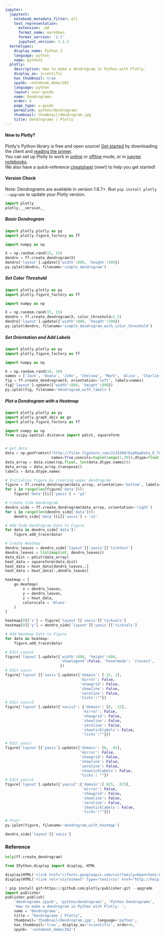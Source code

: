 ```yaml
---
jupyter:
  jupytext:
    notebook_metadata_filter: all
    text_representation:
      extension: .md
      format_name: markdown
      format_version: '1.1'
      jupytext_version: 1.1.1
  kernelspec:
    display_name: Python 3
    language: python
    name: python3
  plotly:
    description: How to make a dendrogram in Python with Plotly.
    display_as: scientific
    has_thumbnail: true
    ipynb: ~notebook_demo/262
    language: python
    layout: user-guide
    name: Dendrograms
    order: 6
    page_type: u-guide
    permalink: python/dendrogram/
    thumbnail: thumbnail/dendrogram.jpg
    title: Dendrograms | Plotly
---
```


#### New to Plotly?
Plotly's Python library is free and open source! [Get started](https://plot.ly/python/getting-started/) by downloading the client and [reading the primer](https://plot.ly/python/getting-started/).
<br>You can set up Plotly to work in [online](https://plot.ly/python/getting-started/#initialization-for-online-plotting) or [offline](https://plot.ly/python/getting-started/#initialization-for-offline-plotting) mode, or in [jupyter notebooks](https://plot.ly/python/getting-started/#start-plotting-online).
<br>We also have a quick-reference [cheatsheet](https://images.plot.ly/plotly-documentation/images/python_cheat_sheet.pdf) (new!) to help you get started!
#### Version Check
Note: Dendrograms are available in version 1.8.7+.
Run `pip install plotly --upgrade` to update your Plotly version.

```python
import plotly
plotly.__version__
```

##### Basic Dendrogram

```python
import plotly.plotly as py
import plotly.figure_factory as ff

import numpy as np

X = np.random.rand(15, 15)
dendro = ff.create_dendrogram(X)
dendro['layout'].update({'width':800, 'height':500})
py.iplot(dendro, filename='simple_dendrogram')
```

##### Set Color Threshold

```python
import plotly.plotly as py
import plotly.figure_factory as ff

import numpy as np

X = np.random.rand(15, 15)
dendro = ff.create_dendrogram(X, color_threshold=1.5)
dendro['layout'].update({'width':800, 'height':500})
py.iplot(dendro, filename='simple_dendrogram_with_color_threshold')
```

##### Set Orientation and Add Labels

```python
import plotly.plotly as py
import plotly.figure_factory as ff

import numpy as np

X = np.random.rand(10, 10)
names = ['Jack', 'Oxana', 'John', 'Chelsea', 'Mark', 'Alice', 'Charlie', 'Rob', 'Lisa', 'Lily']
fig = ff.create_dendrogram(X, orientation='left', labels=names)
fig['layout'].update({'width':800, 'height':800})
py.iplot(fig, filename='dendrogram_with_labels')
```

##### Plot a Dendrogram with a Heatmap

```python
import plotly.plotly as py
import plotly.graph_objs as go
import plotly.figure_factory as ff

import numpy as np
from scipy.spatial.distance import pdist, squareform


# get data
data = np.genfromtxt("http://files.figshare.com/2133304/ExpRawData_E_TABM_84_A_AFFY_44.tab",
                     names=True,usecols=tuple(range(1,30)),dtype=float, delimiter="\t")
data_array = data.view((np.float, len(data.dtype.names)))
data_array = data_array.transpose()
labels = data.dtype.names

# Initialize figure by creating upper dendrogram
figure = ff.create_dendrogram(data_array, orientation='bottom', labels=labels)
for i in range(len(figure['data'])):
    figure['data'][i]['yaxis'] = 'y2'

# Create Side Dendrogram
dendro_side = ff.create_dendrogram(data_array, orientation='right')
for i in range(len(dendro_side['data'])):
    dendro_side['data'][i]['xaxis'] = 'x2'

# Add Side Dendrogram Data to Figure
for data in dendro_side['data']:
    figure.add_trace(data)

# Create Heatmap
dendro_leaves = dendro_side['layout']['yaxis']['ticktext']
dendro_leaves = list(map(int, dendro_leaves))
data_dist = pdist(data_array)
heat_data = squareform(data_dist)
heat_data = heat_data[dendro_leaves,:]
heat_data = heat_data[:,dendro_leaves]

heatmap = [
    go.Heatmap(
        x = dendro_leaves,
        y = dendro_leaves,
        z = heat_data,
        colorscale = 'Blues'
    )
]

heatmap[0]['x'] = figure['layout']['xaxis']['tickvals']
heatmap[0]['y'] = dendro_side['layout']['yaxis']['tickvals']

# Add Heatmap Data to Figure
for data in heatmap:
    figure.add_trace(data)

# Edit Layout
figure['layout'].update({'width':800, 'height':800,
                         'showlegend':False, 'hovermode': 'closest',
                         })
# Edit xaxis
figure['layout']['xaxis'].update({'domain': [.15, 1],
                                  'mirror': False,
                                  'showgrid': False,
                                  'showline': False,
                                  'zeroline': False,
                                  'ticks':""})
# Edit xaxis2
figure['layout'].update({'xaxis2': {'domain': [0, .15],
                                   'mirror': False,
                                   'showgrid': False,
                                   'showline': False,
                                   'zeroline': False,
                                   'showticklabels': False,
                                   'ticks':""}})

# Edit yaxis
figure['layout']['yaxis'].update({'domain': [0, .85],
                                  'mirror': False,
                                  'showgrid': False,
                                  'showline': False,
                                  'zeroline': False,
                                  'showticklabels': False,
                                  'ticks': ""})
# Edit yaxis2
figure['layout'].update({'yaxis2':{'domain':[.825, .975],
                                   'mirror': False,
                                   'showgrid': False,
                                   'showline': False,
                                   'zeroline': False,
                                   'showticklabels': False,
                                   'ticks':""}})

# Plot!
py.iplot(figure, filename='dendrogram_with_heatmap')
```

```python
dendro_side['layout']['xaxis']
```

### Reference

```python
help(ff.create_dendrogram)
```

```python
from IPython.display import display, HTML

display(HTML('<link href="//fonts.googleapis.com/css?family=Open+Sans:600,400,300,200|Inconsolata|Ubuntu+Mono:400,700" rel="stylesheet" type="text/css" />'))
display(HTML('<link rel="stylesheet" type="text/css" href="http://help.plot.ly/documentation/all_static/css/ipython-notebook-custom.css">'))

! pip install git+https://github.com/plotly/publisher.git --upgrade
import publisher
publisher.publish(
    'dendrograms.ipynb', 'python/dendrogram/', 'Python Dendrograms',
    'How to make a dendrogram in Python with Plotly. ',
    name = 'Dendrograms',
    title = "Dendrograms | Plotly",
    thumbnail='thumbnail/dendrogram.jpg', language='python',
    has_thumbnail='true', display_as='scientific', order=6,
    ipynb= '~notebook_demo/262')
```

```python

```
